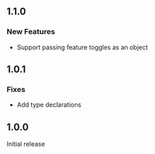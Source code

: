 ## 1.1.0

### New Features
-  Support passing feature toggles as an object

## 1.0.1

### Fixes
- Add type declarations

## 1.0.0

Initial release
